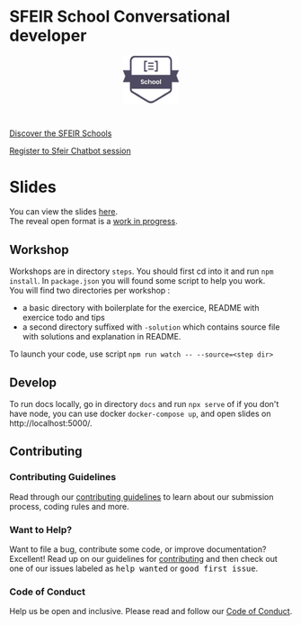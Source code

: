 # SFEIR School Conversational developer

<p align="center">
 <img style="display:block" width="20%" height="20%" src="./docs/assets/images/sfeir-school-logo.png" alt="SFEIR School logo">
</p>

<br/>

[Discover the SFEIR Schools](https://www.sfeir.com/fr/contenus-dexperts/sfeir-school)

[Register to Sfeir Chatbot session](https://www.sfeir.com/fr/sfeir-school-chatbot-2/)

# Slides

You can view the slides [here](https://docs.google.com/presentation/d/1XvF2jaF0t36Dxg9_KWxu2BVtjxdH0clLmkMqrVxrgtY/edit?usp=sharing).   
The reveal open format is a [work in progress](https://sfeir-open-source.github.io/sfeir-school-conversational-developer/).

## Workshop

Workshops are in directory `steps`. You should first cd into it and run `npm install`.
In `package.json` you will found some script to help you work.   
You will find two directories per workshop :
  * a basic directory with boilerplate for the exercice, README with exercice todo and tips 
  * a second directory suffixed with `-solution` which contains source file with solutions and explanation in README.

To launch your code, use script `npm run watch -- --source=<step dir>`


## Develop

To run docs locally, go in directory `docs` and run `npx serve` of if you don't have node, you can use docker `docker-compose up`, and open slides on http://localhost:5000/.

## Contributing

### Contributing Guidelines

Read through our [contributing guidelines][contributing] to learn about our submission process, coding rules and more.

### Want to Help?

Want to file a bug, contribute some code, or improve documentation? Excellent! Read up on our guidelines for [contributing][contributing] and then check out one of our issues labeled as <kbd>help wanted</kbd> or <kbd>good first issue</kbd>.

### Code of Conduct

Help us be open and inclusive. Please read and follow our [Code of Conduct][codeofconduct].

[contributing]: CONTRIBUTING.md
[codeofconduct]: https://github.com/sfeir-open-source/code-of-conduct/blob/master/CODE_OF_CONDUCT.md
